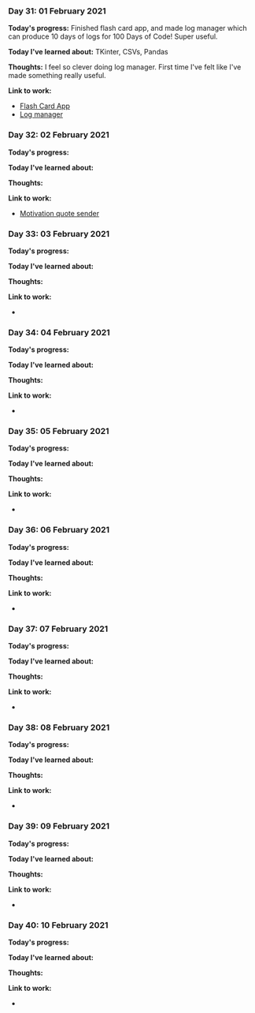 
### Day 31: 01 February 2021
**Today's progress:** Finished flash card app, and made log manager which can produce 10 days of logs for 100 Days of 
Code! Super useful.
    
**Today I've learned about:** TKinter, CSVs, Pandas
    
**Thoughts:** I feel so clever doing log manager. First time I've felt like I've made something really useful.
    
**Link to work:**

* [Flash Card App](https://github.com/bethpritchard/100DaysOfCodeBootcamp/blob/master/Day31/flash_card_main.py)
* [Log manager](log_manager.py)
    

    
### Day 32: 02 February 2021
**Today's progress:**
    
**Today I've learned about:**
    
**Thoughts:**
    
**Link to work:**

* [Motivation quote sender](https://github.com/bethpritchard/100DaysOfCodeBootcamp/blob/master/Day32/motivational_quotes/main_motivational_quotes.py)
    

    
### Day 33: 03 February 2021
**Today's progress:**
    
**Today I've learned about:**
    
**Thoughts:**
    
**Link to work:**

* []()
    

    
### Day 34: 04 February 2021
**Today's progress:**
    
**Today I've learned about:**
    
**Thoughts:**
    
**Link to work:**

* []()
    

    
### Day 35: 05 February 2021
**Today's progress:**
    
**Today I've learned about:**
    
**Thoughts:**
    
**Link to work:**

* []()
    

    
### Day 36: 06 February 2021
**Today's progress:**
    
**Today I've learned about:**
    
**Thoughts:**
    
**Link to work:**

* []()
    

    
### Day 37: 07 February 2021
**Today's progress:**
    
**Today I've learned about:**
    
**Thoughts:**
    
**Link to work:**

* []()
    

    
### Day 38: 08 February 2021
**Today's progress:**
    
**Today I've learned about:**
    
**Thoughts:**
    
**Link to work:**

* []()
    

    
### Day 39: 09 February 2021
**Today's progress:**
    
**Today I've learned about:**
    
**Thoughts:**
    
**Link to work:**

* []()
    

    
### Day 40: 10 February 2021
**Today's progress:**
    
**Today I've learned about:**
    
**Thoughts:**
    
**Link to work:**

* []()
    

    